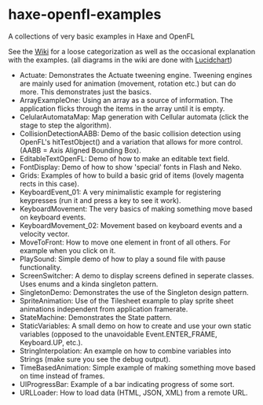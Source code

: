 # haxe-openfl-examples
A collections of very basic examples in Haxe and OpenFL

See the [Wiki](https://github.com/manno-xx/haxe-openfl-examples/wiki) for a loose categorization as well as the occasional explanation with the examples.
(all diagrams in the wiki are done with [Lucidchart](https://www.lucidchart.com/))

* Actuate: Demonstrates the Actuate tweening engine. Tweening engines are mainly used for animation (movement, rotation etc.) but can do more. This demonstrates just the basics.
* ArrayExampleOne: Using an array as a source of information. The application flicks through the items in the array until it is empty.
* CelularAutomataMap: Map generation with Cellular automata (click the stage to step the algorithm).
* CollisionDetectionAABB: Demo of the basic collision detection using OpenFL's hitTestObject() and a variation that allows for more control. (AABB = Axis Aligned Bounding Box).
* EditableTextOpenFL: Demo of how to make an editable text field.
* FontDisplay: Demo of how to show 'special' fonts in Flash and Neko.
* Grids: Examples of how to build a basic grid of items (lovely magenta rects in this case).
* KeyboardEvent_01: A very minimalistic example for registering keypresses (run it and press a key to see it work).
* KeyboardMovement: The very basics of making something move based on keyboard events.
* KeyboardMovement_02: Movement based on keyboard events and a velocity vector.
* MoveToFront: How to move one element in front of all others. For example when you click on it.
* PlaySound: Simple demo of how to play a sound file with pause functionality.
* ScreenSwitcher: A demo to display screens defined in seperate classes. Uses enums and a kinda singleton pattern.
* SingletonDemo: Demonstrates the use of the Singleton design pattern.
* SpriteAnimation: Use of the Tilesheet example to play sprite sheet animations independent from application framerate.
* StateMachine: Demonstrates the State pattern.
* StaticVariables: A small demo on how to create and use your own static variables (opposed to the unavoidable Event.ENTER_FRAME, Keyboard.UP, etc.).
* StringInterpolation: An example on how to combine variables into Strings (make sure you see the debug output).
* TimeBasedAnimation: Simple example of making something move based on time instead of frames.
* UIProgressBar: Example of a bar indicating progress of some sort.
* URLLoader: How to load data (HTML, JSON, XML) from a remote URL.
